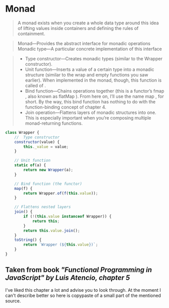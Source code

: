 # Monad

>A monad exists when you create a whole data type around this idea of lifting values
>inside containers and defining the rules of containment.

>Monad—Provides the abstract interface for monadic operations  
>Monadic type—A particular concrete implementation of this interface

>* Type constructor—Creates monadic types (similar to the Wrapper constructor).
>* Unit function—Inserts a value of a certain type into a monadic structure (similar
>to the wrap and empty functions you saw earlier). When implemented in the
>monad, though, this function is called of .
>* Bind function—Chains operations together (this is a functor’s fmap , also known as
>flatMap ). From here on, I’ll use the name map , for short. By the way, this bind
>function has nothing to do with the function-binding concept of chapter 4.
>* Join operation—Flattens layers of monadic structures into one. This is especially
>important when you’re composing multiple monad-returning functions.  

```javascript
class Wrapper {
    //  Type constructor
    constructor(value) {
        this._value = value;
    }

    // Unit function
    static of(a) {
        return new Wrapper(a);
    }

    // Bind function (the functor)
    map(f) {
        return Wrapper.of(f(this.value));
    }

    // Flattens nested layers
    join() {
        if (!(this.value instanceof Wrapper)) {
            return this;
        }
        return this.value.join();
    }
    toString() {
        return `Wrapper (${this.value})`;
    }
}
```

Taken from book *"Functional Programming in JavaScript" by Luis Atencio, chapter 5*
---------------------------------------------------------------------
I've liked this chapter a lot and advise you to look through. At the moment I can't describe
better so here is copypaste of a small part of the mentioned source. 



